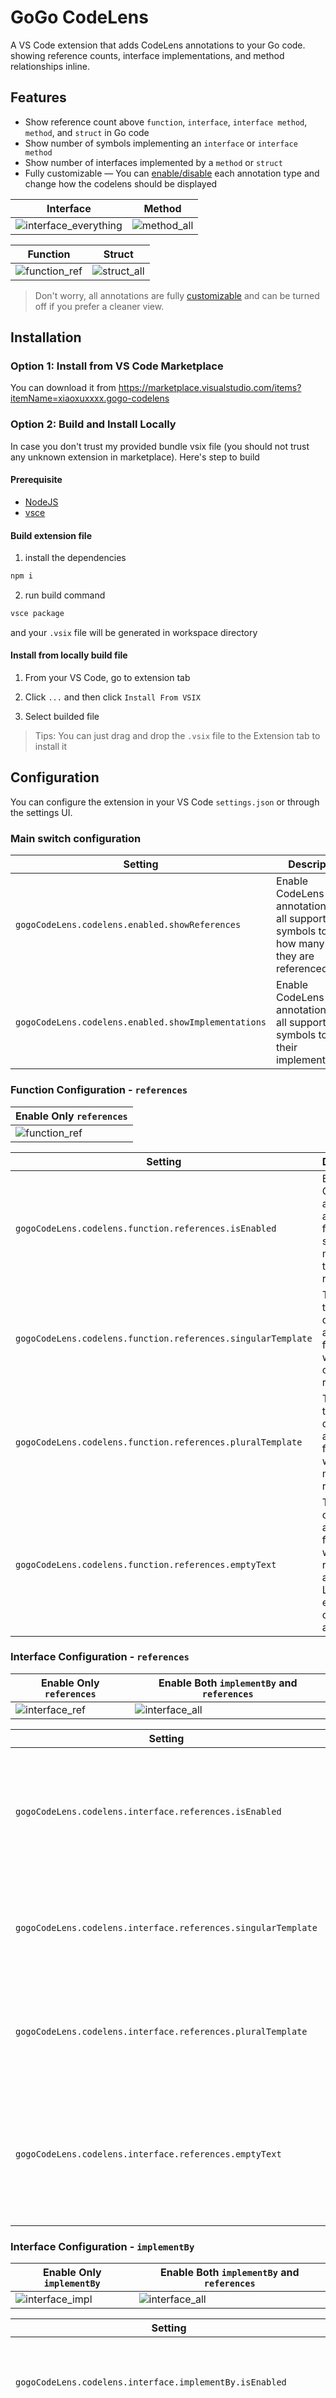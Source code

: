 # GoGo CodeLens

A VS Code extension that adds CodeLens annotations to your Go code. showing reference counts, interface implementations, and method relationships inline.

##  Features

- Show reference count above `function`, `interface`, `interface method`, `method`, and `struct` in Go code
- Show number of symbols implementing an `interface` or `interface method`
- Show number of interfaces implemented by a `method` or `struct`
- Fully customizable — You can [enable/disable](#configuration) each annotation type and change how the codelens should be displayed

| Interface | Method |
|---------|---------|
|![interface_everything](./docs/images/interface_everything.png)|![method_all](./docs/images/method_all.png)|

| Function | Struct |
|---------|-------------|
|![function_ref](./docs/images/function_ref.png)|![struct_all](./docs/images/struct_all.png)|

> Don't worry, all annotations are fully [customizable](#configuration) and can be turned off if you prefer a cleaner view.


## Installation

### Option 1: Install from VS Code Marketplace

You can download it from https://marketplace.visualstudio.com/items?itemName=xiaoxuxxxx.gogo-codelens

### Option 2: Build and Install Locally

In case you don't trust my provided bundle vsix file (you should not trust any unknown extension in marketplace). Here's step to build

#### Prerequisite

- [NodeJS](https://nodejs.org/en)
- [vsce](https://github.com/microsoft/vscode-vsce)

#### Build extension file

1. install the dependencies

```sh
npm i 
```

2. run build command

```sh
vsce package
```

and your `.vsix` file will be generated in workspace directory

#### Install from locally build file

1. From your VS Code, go to extension tab

2. Click `...` and then click `Install From VSIX`

3. Select builded file

> Tips: You can just drag and drop the `.vsix` file to the Extension tab to install it

## Configuration

You can configure the extension in your VS Code `settings.json` or through the settings UI.

### Main switch configuration

| Setting | Description | Default |
|---------|-------------|---------|
| `gogoCodeLens.codelens.enabled.showReferences` | Enable CodeLens annotations for all supported symbols to show how many times they are referenced. | `true` | 
| `gogoCodeLens.codelens.enabled.showImplementations` | Enable CodeLens annotations for all supported symbols to show their implementations. | `true` | 

### Function Configuration - `references`


| Enable Only `references`|
|---------|
|![function_ref](./docs/images/function_ref.png)|



| Setting | Description | Default |
|---------|-------------|---------|
| `gogoCodeLens.codelens.function.references.isEnabled` | Enable CodeLens annotations above functions to show how many times they are referenced. | `true` | 
| `gogoCodeLens.codelens.function.references.singularTemplate` | Template text displayed above a function with exactly one reference. | `{{ count }} reference` |
| `gogoCodeLens.codelens.function.references.pluralTemplate` | Template text displayed above a function with multiple references. | `{{ count }} references` |
| `gogoCodeLens.codelens.function.references.emptyText` | Text displayed above a function when no references are found. Leave empty to disable the annotation. | *(empty — hides CodeLens)* |


### Interface Configuration - `references`

| Enable Only `references` | Enable Both `implementBy` and `references` |
|---------|-------------|
|![interface_ref](./docs/images/interface_ref.png)|![interface_all](./docs/images/interface_all.png)|



| Setting | Description | Default |
|---------|-------------|---------|
| `gogoCodeLens.codelens.interface.references.isEnabled` | Enable CodeLens annotations above interfaces to show how many times they are referenced. | `true` |
| `gogoCodeLens.codelens.interface.references.singularTemplate` | Template text displayed above an interface with exactly one reference. | `{{ count }} reference` |
| `gogoCodeLens.codelens.interface.references.pluralTemplate` | Template text displayed above an interface with multiple references. | `{{ count }} references` |
| `gogoCodeLens.codelens.interface.references.emptyText` | Text displayed above an interface when no references are found. Leave empty to disable the annotation. | *(empty — hides CodeLens)* |

### Interface Configuration - `implementBy`

| Enable Only `implementBy` | Enable Both `implementBy` and `references` |
|---------|-------------|
|![interface_impl](./docs/images/interface_impl.png)|![interface_all](./docs/images/interface_all.png)|


| Setting | Description | Default |
|---------|-------------|---------|
| `gogoCodeLens.codelens.interface.implementBy.isEnabled` | Enable CodeLens annotations above interfaces to show how many types implement them. | `true` |
| `gogoCodeLens.codelens.interface.implementBy.singularTemplate` | Template text displayed above an interface with exactly one implementation. | `"↓↓ implemented below` |
| `gogoCodeLens.codelens.interface.implementBy.pluralTemplate` | Template text displayed above an interface with multiple implementations. | `↓↓ implemented by {{ count }}` |
| `gogoCodeLens.codelens.interface.implementBy.emptyText` | Text displayed above an interface when no implementations are found. Leave empty to disable the annotation. | *(empty — hides CodeLens)* |

### Child method interface Configuration - `references`

| Enable Only `references` | Enable Both `implementBy` and `references` |
|---------|-------------|
|![method_interface_ref](./docs/images/method_interface_ref.png)|![method_interface_all](./docs/images/method_interface_all.png)|


| Setting | Description | Default |
|---------|-------------|---------|
| `gogoCodeLens.codelens.childMethodInterface.references.isEnabled` | Enable CodeLens annotations above interface methods to show how many times they are referenced. | `true` |
| `gogoCodeLens.codelens.childMethodInterface.references.singularTemplate` | Template text displayed above an interface method with exactly one reference. | `{{ count }} reference` |
| `gogoCodeLens.codelens.childMethodInterface.references.pluralTemplate` | Template text displayed above an interface method with multiple references. | `{{ count }} references` |
| `gogoCodeLens.codelens.childMethodInterface.references.emptyText` | Text displayed above an interface method when no references are found. Leave empty to disable the annotation. | `0 references` |

### Child method interface Configuration - `implementBy`

| Enable Only `implementBy` | Enable Both `implementBy` and `references` |
|---------|-------------|
|![method_interface_impl](./docs/images/method_interface_impl.png)|![method_interface_all](./docs/images/method_interface_all.png)|


| Setting | Description | Default |
|---------|-------------|---------|
| `gogoCodeLens.codelens.childMethodInterface.implementBy.isEnabled` | Enable CodeLens annotations above interface methods to show how many types implement them. | `true` |
| `gogoCodeLens.codelens.childMethodInterface.implementBy.singularTemplate` | Template text displayed above an interface method with exactly one implementation. | `↓↓ implemented below` |
| `gogoCodeLens.codelens.childMethodInterface.implementBy.pluralTemplate` | Template text displayed above an interface method with multiple implementations. | `↓↓ implemented by {{ count }}` |
| `gogoCodeLens.codelens.childMethodInterface.implementBy.emptyText` | Text displayed above an interface method when no implementations are found. Leave empty to disable the annotation. | `no implementation` |

### Method Configuration - `references`


| Enable Only `references` | Enable Both `implementFrom` and `references` |
|---------|-------------|
|![method_ref](./docs/images/method_ref.png)|![method_all](./docs/images/method_all.png)|

| Setting | Description | Default |
|---------|-------------|---------|
| `gogoCodeLens.codelens.method.references.isEnabled` | Enable CodeLens annotations above methods to show how many times they are referenced. | `true` |
| `gogoCodeLens.codelens.method.references.singularTemplate` | Template text displayed above a method with exactly one reference. | `{{ count }} reference` |
| `gogoCodeLens.codelens.method.references.pluralTemplate` |  Template text displayed above a method with multiple references. | `"{{ count }} references` |
| `"gogoCodeLens.codelens.method.references.emptyText` | Text displayed above a method when no references are found. Leave empty to disable the annotation. | *(empty — hides CodeLens)* |

### Method Configuration - `implementFrom`

| Enable Only `implementFrom` | Enable Both `implementFrom` and `references` |
|---------|-------------|
|![method_impl](./docs/images/method_impl.png)|![method_all](./docs/images/method_all.png)|


| Setting | Description | Default |
|---------|-------------|---------|
| `gogoCodeLens.codelens.method.implementFrom.isEnabled` | Enable CodeLens annotations above methods to show how many interface methods they implement. | `true` |
| `gogoCodeLens.codelens.method.implementFrom.singularTemplate` | Template text displayed above a method that implements exactly one interface method. | `↑↑ from interface` |
| `gogoCodeLens.codelens.method.implementFrom.pluralTemplate` | Template text displayed above a method that implements multiple interface methods. | `↑↑ from interface ({{ count }})` |
| `gogoCodeLens.codelens.method.implementFrom.emptyText` | Text displayed above a method that does not implement any interface methods. Leave empty to disable the annotation. | *(empty — hides CodeLens)* |




### Struct Configuration - `references`

| Enable Only `references` | Enable Both `implementFrom` and `references` |
|---------|-------------|
|![struct_ref](./docs/images/struct_ref.png)|![struct_all](./docs/images/struct_all.png)|


| Setting | Description | Default |
|---------|-------------|---------|
| `gogoCodeLens.codelens.struct.references.isEnabled` | Enable CodeLens annotations above structs to show how many times they are referenced. | `true` |
| `gogoCodeLens.codelens.struct.references.singularTemplate` | Template text displayed above a struct with exactly one reference. | `{{ count }} reference` |
| `gogoCodeLens.codelens.struct.references.pluralTemplate` | Template text displayed above a struct with multiple references. | `{{ count }} references` |
| `gogoCodeLens.codelens.struct.references.emptyText` | Text displayed above a struct when no references are found. Leave empty to disable the annotation. | *(empty — hides CodeLens)* |

### Struct Configuration - `implementFrom`

| Enable Only `implementFrom` | Enable Both `implementFrom` and `references` |
|---------|-------------|
|![struct_impl](./docs/images/struct_impl.png)|![struct_all](./docs/images/struct_all.png)|


| Setting | Description | Default |
|---------|-------------|---------|
| `gogoCodeLens.codelens.struct.implementFrom.isEnabled` | Enable CodeLens annotations above structs to show how many interfaces they implement. | `true` |
| `gogoCodeLens.codelens.struct.implementFrom.singularTemplat` | Template text displayed above a struct that implements exactly one interface. | `↑↑ from interface` |
| `gogoCodeLens.codelens.struct.implementFrom.pluralTemplate` | Template text displayed above a struct that implements multiple interfaces. | `↑↑ from interface ({{ count }})` |
| `gogoCodeLens.codelens.struct.implementFrom.emptyText` | Text displayed above a struct that does not implement any interfaces. Leave empty to disable the annotation. | *(empty — hides CodeLens)* |
